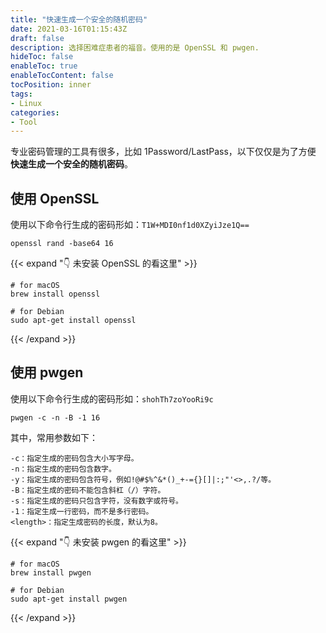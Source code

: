 ```yaml
---
title: "快速生成一个安全的随机密码"
date: 2021-03-16T01:15:43Z
draft: false
description: 选择困难症患者的福音。使用的是 OpenSSL 和 pwgen.
hideToc: false
enableToc: true
enableTocContent: false
tocPosition: inner
tags:
- Linux
categories:
- Tool
---
```


专业密码管理的工具有很多，比如 1Password/LastPass，以下仅仅是为了方便 **快速生成一个安全的随机密码**。

## 使用 OpenSSL

使用以下命令行生成的密码形如：`T1W+MDI0nf1d0XZyiJze1Q==`

```shell
openssl rand -base64 16
```

{{< expand "👇 未安装 OpenSSL 的看这里" >}}

```shell
# for macOS
brew install openssl

# for Debian
sudo apt-get install openssl
```

{{< /expand >}}

## 使用 pwgen

使用以下命令行生成的密码形如：`shohTh7zoYooRi9c`

```shell
pwgen -c -n -B -1 16
```

其中，常用参数如下：

```plaintext
-c：指定生成的密码包含大小写字母。
-n：指定生成的密码包含数字。
-y：指定生成的密码包含符号，例如!@#$%^&*()_+-={}[]|:;"'<>,.?/等。
-B：指定生成的密码不能包含斜杠（/）字符。
-s：指定生成的密码只包含字符，没有数字或符号。
-1：指定生成一行密码，而不是多行密码。
<length>：指定生成密码的长度，默认为8。
```

{{< expand "👇 未安装 pwgen 的看这里" >}}
```shell
# for macOS
brew install pwgen

# for Debian
sudo apt-get install pwgen
```
{{< /expand >}}